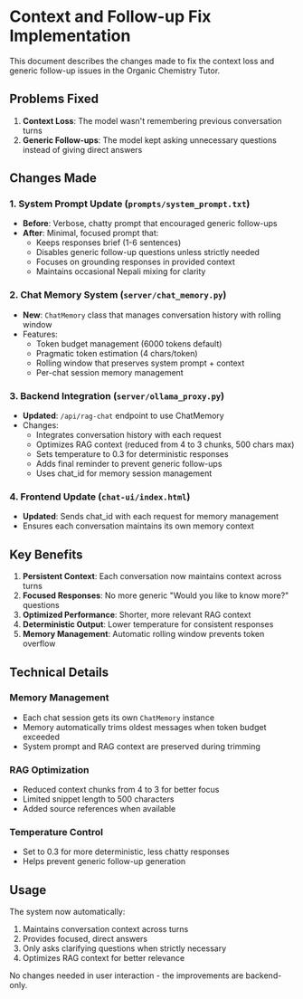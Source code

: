 # Context and Follow-up Fix Implementation

This document describes the changes made to fix the context loss and generic follow-up issues in the Organic Chemistry Tutor.

## Problems Fixed

1. **Context Loss**: The model wasn't remembering previous conversation turns
2. **Generic Follow-ups**: The model kept asking unnecessary questions instead of giving direct answers

## Changes Made

### 1. System Prompt Update (`prompts/system_prompt.txt`)
- **Before**: Verbose, chatty prompt that encouraged generic follow-ups
- **After**: Minimal, focused prompt that:
  - Keeps responses brief (1-6 sentences)
  - Disables generic follow-up questions unless strictly needed
  - Focuses on grounding responses in provided context
  - Maintains occasional Nepali mixing for clarity

### 2. Chat Memory System (`server/chat_memory.py`)
- **New**: `ChatMemory` class that manages conversation history with rolling window
- Features:
  - Token budget management (6000 tokens default)
  - Pragmatic token estimation (4 chars/token)
  - Rolling window that preserves system prompt + context
  - Per-chat session memory management

### 3. Backend Integration (`server/ollama_proxy.py`)
- **Updated**: `/api/rag-chat` endpoint to use ChatMemory
- Changes:
  - Integrates conversation history with each request
  - Optimizes RAG context (reduced from 4 to 3 chunks, 500 chars max)
  - Sets temperature to 0.3 for deterministic responses
  - Adds final reminder to prevent generic follow-ups
  - Uses chat_id for memory session management

### 4. Frontend Update (`chat-ui/index.html`)
- **Updated**: Sends chat_id with each request for memory management
- Ensures each conversation maintains its own memory context

## Key Benefits

1. **Persistent Context**: Each conversation now maintains context across turns
2. **Focused Responses**: No more generic "Would you like to know more?" questions
3. **Optimized Performance**: Shorter, more relevant RAG context
4. **Deterministic Output**: Lower temperature for consistent responses
5. **Memory Management**: Automatic rolling window prevents token overflow

## Technical Details

### Memory Management
- Each chat session gets its own `ChatMemory` instance
- Memory automatically trims oldest messages when token budget exceeded
- System prompt and RAG context are preserved during trimming

### RAG Optimization
- Reduced context chunks from 4 to 3 for better focus
- Limited snippet length to 500 characters
- Added source references when available

### Temperature Control
- Set to 0.3 for more deterministic, less chatty responses
- Helps prevent generic follow-up generation

## Usage

The system now automatically:
1. Maintains conversation context across turns
2. Provides focused, direct answers
3. Only asks clarifying questions when strictly necessary
4. Optimizes RAG context for better relevance

No changes needed in user interaction - the improvements are backend-only.
